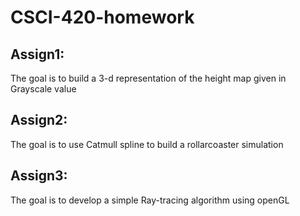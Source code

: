 # CSCI-420-homework

## Assign1:
The goal is to build a 3-d representation of the height map given in Grayscale value
## Assign2:
The goal is to use Catmull spline to build a rollarcoaster simulation
## Assign3:
The goal is to develop a simple Ray-tracing algorithm using openGL